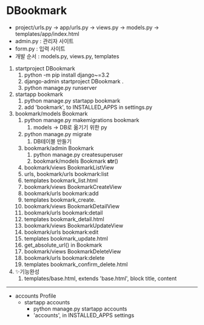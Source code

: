# DBookmark
- project/urls.py -> app/urls.py -> views.py -> models.py -> templates/app/index.html
- admin.py : 관리자 사이트
- form.py : 입력 사이트
- 개발 순서 : models.py, views.py, templates
1. startproject DBookmark
   1. python -m pip install django~=3.2
   2. django-admin startproject DBookmark .
   3. python manage.py runserver
2. startapp bookmark
   1. python manage.py startapp bookmark
   2. add 'bookmark', to INSTALLED_APPS in settings.py
3. bookmark/models Bookmark
   1. python manage.py makemigrations bookmark
      1. models -> DB로 옮기기 위한 py
   2. python manage.py migrate
      1. DB테이블 만들기
   3. bookmark/admin Bookmark
      1. python manage.py createsuperuser
      2. bookmark/models Bookmark __str__()
   4. bookmark/views BookmarkListView
   5. urls, bookmark/urls bookmark:list
   6. templates bookmark_list.html
   7. bookmark/views BookmarkCreateView
   8. bookmark/urls bookmark:add
   9. templates bookmark_create.
   10. bookmark/views BookmarkDetailView
   11. bookmark/urls bookmark:detail
   12. templates bookmark_detail.html
   13. bookmark/views BookmarkUpdateView
   14. bookmark/urls bookmark:edit
   15. templates bookmark_update.html
   16. get_absolute_url() in Bookmark
   17. bookmark/views BookmarkDeleteView
   18. bookmark/urls bookmark:delete
   19. templates bookmark_confirm_delete.html
4. ✨기능완성
   1. templates/base.html, extends 'base.html', block title, content
   
---
- accounts Profile
  - startapp accounts
    - python manage.py startapp accounts
    - 'accounts', in INSTALLED_APPS settings

